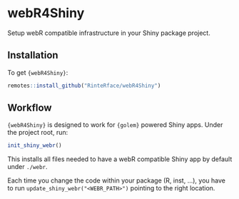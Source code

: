 # webR4Shiny
Setup webR compatible infrastructure in your Shiny package project.

## Installation

To get `{webR4Shiny}`:

```r
remotes::install_github("RinteRface/webR4Shiny")
```

## Workflow

`{webR4Shiny}` is designed to work for `{golem}` powered Shiny apps.
Under the project root, run:

```r
init_shiny_webr()
```

This installs all files needed to have a webR compatible Shiny app by default
under `./webr`.

Each time you change the code within your package (R, inst, ...), you have to run `update_shiny_webr("<WEBR_PATH>")` pointing to the right location.
